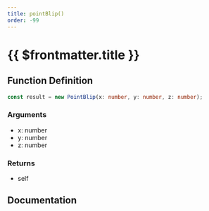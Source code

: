 ```yaml
---
title: pointBlip()
order: -99
---
```


# {{ $frontmatter.title }}

<!--@include: ./pointBlip_partial_header.md-->

## Function Definition

```ts
const result = new PointBlip(x: number, y: number, z: number);
```

### Arguments

* x: number
* y: number
* z: number

### Returns

* self

## Documentation

<!--@include: ./pointBlip_partial_footer.md-->
